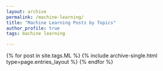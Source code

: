 ```yaml
---
layout: archive
permalink: /machine-learning/
title: "Machine Learning Posts by Topics"
author_profile: true
tags: machine learning

---
```


{% for post in site.tags.ML  %}
  {% include archive-single.html type=page.entries_layout %}
{% endfor %}
